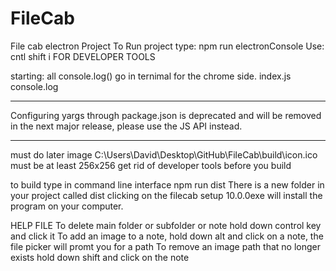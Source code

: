 # FileCab

File cab electron Project
To Run project type: npm run electronConsole
Use: cntl shift i FOR DEVELOPER TOOLS

starting: all console.log() go in ternimal for the chrome side. index.js console.log

---

Configuring yargs through package.json is deprecated and will be removed in the next major release, please use the JS API instead.

---

must do later
image C:\Users\David\Desktop\GitHub\FileCab\build\icon.ico must be at least 256x256
get rid of developer tools before you build

to build
type in command line interface
npm run dist
There is a new folder in your project called dist
clicking on the filecab setup 10.0.0exe will install the program on your computer.

HELP FILE
To delete main folder or subfolder or note hold down control key and click it
To add an image to a note, hold down alt and click on a note, the file picker will promt you for a path
To remove an image path that no longer exists hold down shift and click on the note
